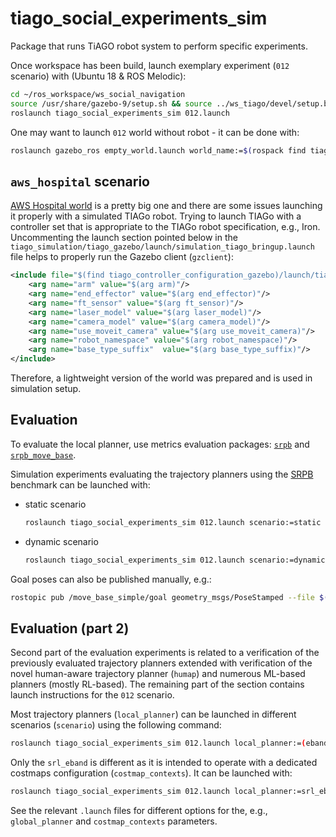 # tiago_social_experiments_sim

Package that runs TiAGO robot system to perform specific experiments.

Once workspace has been build, launch exemplary experiment (`012` scenario) with (Ubuntu 18 & ROS Melodic):

```bash
cd ~/ros_workspace/ws_social_navigation
source /usr/share/gazebo-9/setup.sh && source ../ws_tiago/devel/setup.bash && source devel/setup.bash
roslaunch tiago_social_experiments_sim 012.launch
```

One may want to launch `012` world without robot - it can be done with:

```bash
roslaunch gazebo_ros empty_world.launch world_name:=$(rospack find tiago_sim_integration)/worlds/lab_012_v2_actor.world
```

## `aws_hospital` scenario

[AWS Hospital world](https://github.com/aws-robotics/aws-robomaker-hospital-world) is a pretty big one and there are some issues launching it properly with a simulated TIAGo robot. Trying to launch TIAGo with a controller set that is appropriate to the TIAGo robot specification, e.g., Iron. Uncommenting the launch section pointed below in the `tiago_simulation/tiago_gazebo/launch/simulation_tiago_bringup.launch` file helps to properly run the Gazebo client (`gzclient`):

```xml
<include file="$(find tiago_controller_configuration_gazebo)/launch/tiago_controllers.launch">
    <arg name="arm" value="$(arg arm)"/>
    <arg name="end_effector" value="$(arg end_effector)"/>
    <arg name="ft_sensor" value="$(arg ft_sensor)"/>
    <arg name="laser_model" value="$(arg laser_model)"/>
    <arg name="camera_model" value="$(arg camera_model)"/>
    <arg name="use_moveit_camera" value="$(arg use_moveit_camera)"/>
    <arg name="robot_namespace" value="$(arg robot_namespace)"/>
    <arg name="base_type_suffix"  value="$(arg base_type_suffix)"/>
</include>
```

Therefore, a lightweight version of the world was prepared and is used in simulation setup.

## Evaluation

To evaluate the local planner, use metrics evaluation packages: [`srpb`](https://github.com/rayvburn/srpb) and [`srpb_move_base`](https://github.com/rayvburn/srpb_move_base).

Simulation experiments evaluating the trajectory planners using the [SRPB](https://ieeexplore.ieee.org/document/10194930) benchmark can be launched with:

- static scenario
  ```sh
  roslaunch tiago_social_experiments_sim 012.launch scenario:=static local_planner:=(eband|dwa|trajectory|teb|hateb|cohan) global_planner:=navfn costmap_contexts:=social navigation_benchmark:=true perception_launch:=true publish_goal:=true
  ```

- dynamic scenario
  ```sh
  roslaunch tiago_social_experiments_sim 012.launch scenario:=dynamic local_planner:=(eband|dwa|trajectory|teb|hateb|cohan) global_planner:=navfn costmap_contexts:=social navigation_benchmark:=true perception_launch:=true publish_goal:=true
  ```

Goal poses can also be published manually, e.g.:

```sh
rostopic pub /move_base_simple/goal geometry_msgs/PoseStamped --file $(rospack find tiago_social_experiments_sim)/config/012/static/finish_pose.yaml --once --latch
```

## Evaluation (part 2)

Second part of the evaluation experiments is related to a verification of the previously evaluated trajectory planners extended with verification of the novel human-aware trajectory planner (`humap`) and numerous ML-based planners (mostly RL-based). The remaining part of the section contains launch instructions for the `012` scenario.

Most trajectory planners (`local_planner`) can be launched in different scenarios (`scenario`) using the following command:

```sh
roslaunch tiago_social_experiments_sim 012.launch local_planner:=(eband|dwa|trajectory|teb|hateb|cohan|humap|cadrl|sarl|sarl_star|drl|drl_vo) global_planner:=global_planner navigation_benchmark:=true perception_launch:=true publish_goal:=true costmap_contexts:=social_extended run_reconfigure:=true use_ideal_map:=false scenario:=(hall_passing_group|passing_in_front|overtaking|crossing)
```

Only the `srl_eband` is different as it is intended to operate with a dedicated costmaps configuration (`costmap_contexts`). It can be launched with:

```sh
roslaunch tiago_social_experiments_sim 012.launch local_planner:=srl_eband global_planner:=global_planner navigation_benchmark:=true perception_launch:=true publish_goal:=true costmap_contexts:=socially_normative run_reconfigure:=true use_ideal_map:=false scenario:=(hall_passing_group|passing_in_front|overtaking|crossing)
```

See the relevant `.launch` files for different options for the, e.g., `global_planner` and `costmap_contexts` parameters.
